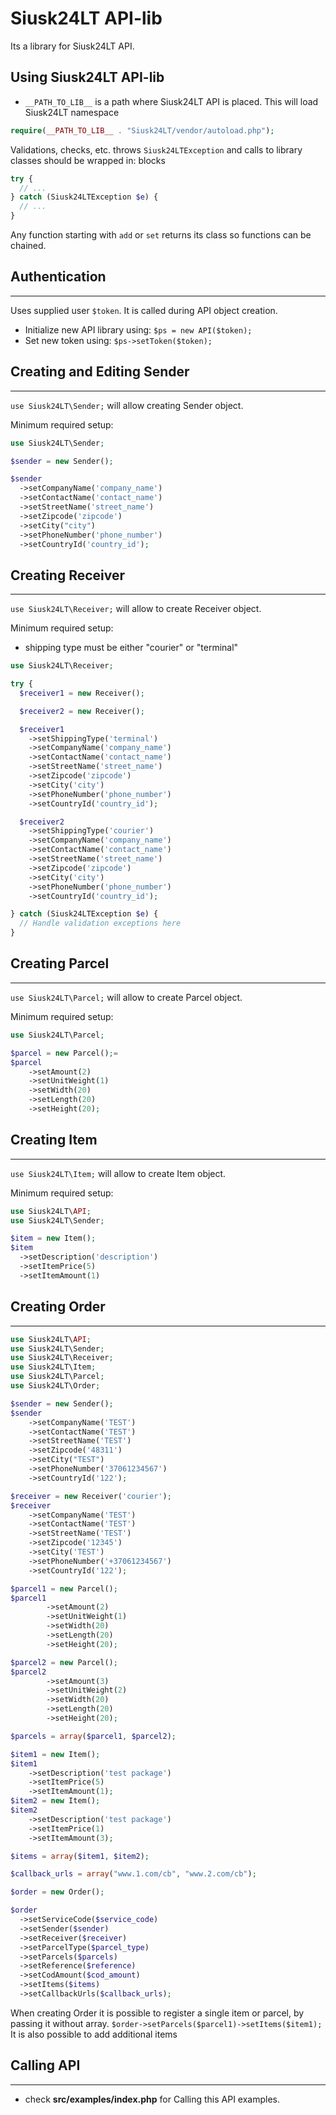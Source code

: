  # Siusk24LT API-lib

Its a library for Siusk24LT API.

## Using Siusk24LT API-lib
- ```__PATH_TO_LIB__``` is a path where Siusk24LT API is placed. This will load Siusk24LT namespace
```php
require(__PATH_TO_LIB__ . "Siusk24LT/vendor/autoload.php");
```

Validations, checks, etc. throws `Siusk24LTException` and calls to library classes should be wrapped in: blocks
```php
try {
  // ...
} catch (Siusk24LTException $e) {
  // ...
}
```

Any function starting with `add` or `set` returns its class so functions can be chained.

## Authentication
---
Uses supplied user `$token`. It is called during API object creation.
- Initialize new API library using: `$ps = new API($token);`
- Set new token using: `$ps->setToken($token);`


## Creating and Editing Sender
---
`use Siusk24LT\Sender;` will allow creating Sender object.

Minimum required setup:

```php
use Siusk24LT\Sender;

$sender = new Sender();

$sender
  ->setCompanyName('company_name')
  ->setContactName('contact_name')
  ->setStreetName('street_name')
  ->setZipcode('zipcode')
  ->setCity("city")
  ->setPhoneNumber('phone_number')
  ->setCountryId('country_id');
```


## Creating Receiver
---
`use Siusk24LT\Receiver;` will allow to create Receiver object.

Minimum required setup:
- shipping type must be either "courier" or "terminal"

```php
use Siusk24LT\Receiver;

try {
  $receiver1 = new Receiver();

  $receiver2 = new Receiver();

  $receiver1
    ->setShippingType('terminal')
    ->setCompanyName('company_name')
    ->setContactName('contact_name')
    ->setStreetName('street_name')
    ->setZipcode('zipcode')
    ->setCity('city')
    ->setPhoneNumber('phone_number')
    ->setCountryId('country_id');

  $receiver2
    ->setShippingType('courier')
    ->setCompanyName('company_name')
    ->setContactName('contact_name')
    ->setStreetName('street_name')
    ->setZipcode('zipcode')
    ->setCity('city')
    ->setPhoneNumber('phone_number')
    ->setCountryId('country_id');

} catch (Siusk24LTException $e) {
  // Handle validation exceptions here
}
```

## Creating Parcel
---
`use Siusk24LT\Parcel;` will allow to create Parcel object.

Minimum required setup:

```php
use Siusk24LT\Parcel;

$parcel = new Parcel();=
$parcel
    ->setAmount(2)
    ->setUnitWeight(1)
    ->setWidth(20)
    ->setLength(20)
    ->setHeight(20);
```

## Creating Item
---
`use Siusk24LT\Item;` will allow to create Item object.

Minimum required setup:

```php
use Siusk24LT\API;
use Siusk24LT\Sender;

$item = new Item();
$item
  ->setDescription('description')
  ->setItemPrice(5)
  ->setItemAmount(1)
```


## Creating Order
---

```php
use Siusk24LT\API;
use Siusk24LT\Sender;
use Siusk24LT\Receiver;
use Siusk24LT\Item;
use Siusk24LT\Parcel;
use Siusk24LT\Order;

$sender = new Sender();
$sender
    ->setCompanyName('TEST')
    ->setContactName('TEST')
    ->setStreetName('TEST')
    ->setZipcode('48311')
    ->setCity("TEST")
    ->setPhoneNumber('37061234567')
    ->setCountryId('122');

$receiver = new Receiver('courier');
$receiver
    ->setCompanyName('TEST')
    ->setContactName('TEST')
    ->setStreetName('TEST')
    ->setZipcode('12345')
    ->setCity('TEST')
    ->setPhoneNumber('+37061234567')
    ->setCountryId('122');

$parcel1 = new Parcel();
$parcel1
        ->setAmount(2)
        ->setUnitWeight(1)
        ->setWidth(20)
        ->setLength(20)
        ->setHeight(20);

$parcel2 = new Parcel();
$parcel2
        ->setAmount(3)
        ->setUnitWeight(2)
        ->setWidth(20)
        ->setLength(20)
        ->setHeight(20);

$parcels = array($parcel1, $parcel2);

$item1 = new Item();
$item1
    ->setDescription('test package')
    ->setItemPrice(5)
    ->setItemAmount(1);
$item2 = new Item();
$item2
    ->setDescription('test package')
    ->setItemPrice(1)
    ->setItemAmount(3);

$items = array($item1, $item2);

$callback_urls = array("www.1.com/cb", "www.2.com/cb");

$order = new Order();

$order
  ->setServiceCode($service_code)
  ->setSender($sender)
  ->setReceiver($receiver)
  ->setParcelType($parcel_type)
  ->setParcels($parcels)
  ->setReference($reference)
  ->setCodAmount($cod_amount)
  ->setItems($items)
  ->setCallbackUrls($callback_urls);
```

When creating Order it is possible to register a single item or parcel, by passing it without array.
`$order->setParcels($parcel1)->setItems($item1);`
It is also possible to add additional items

## Calling API
---
- check **src/examples/index.php** for Calling this API examples.
